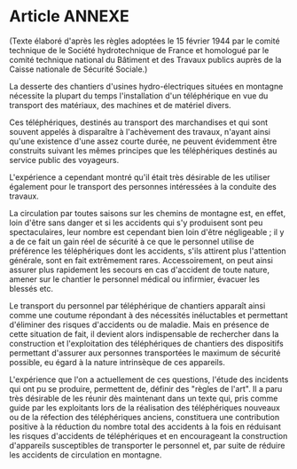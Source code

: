# Article ANNEXE

(Texte élaboré d'après les règles adoptées le 15 février 1944 par le comité technique de le Société hydrotechnique de France et homologué par le comité technique national du Bâtiment et des Travaux publics auprès de la Caisse nationale de Sécurité Sociale.)

La desserte des chantiers d'usines hydro-électriques situées en montagne nécessite la plupart du temps l'installation d'un téléphérique en vue du transport des matériaux, des machines et de matériel divers.

Ces téléphériques, destinés au transport des marchandises et qui sont souvent appelés à disparaître à l'achèvement des travaux, n'ayant ainsi qu'une existence d'une assez courte durée, ne peuvent évidemment être construits suivant les mêmes principes que les téléphériques destinés au service public des voyageurs.

L'expérience a cependant montré qu'il était très désirable de les utiliser également pour le transport des personnes intéressées à la conduite des travaux.

La circulation par toutes saisons sur les chemins de montagne est, en effet, loin d'être sans danger et si les accidents qui s'y produisent sont peu spectaculaires, leur nombre est cependant bien loin d'être négligeable ; il y a de ce fait un gain réel de sécurité à ce que le personnel utilise de préférence les téléphériques dont les accidents, s'ils attirent plus l'attention générale, sont en fait extrêmement rares. Accessoirement, on peut ainsi assurer plus rapidement les secours en cas d'accident de toute nature, amener sur le chantier le personnel médical ou infirmier, évacuer les blessés etc.

Le transport du personnel par téléphérique de chantiers apparaît ainsi comme une coutume répondant à des nécessités inéluctables et permettant d'éliminer des risques d'accidents ou de maladie. Mais en présence de cette situation de fait, il devient alors indispensable de rechercher dans la construction et l'exploitation des téléphériques de chantiers des dispositifs permettant d'assurer aux personnes transportées le maximum de sécurité possible, eu égard à la nature intrinsèque de ces appareils.

L'expérience que l'on a actuellement de ces questions, l'étude des incidents qui ont pu se produire, permettent de, définir des "règles de l'art". Il a paru très désirable de les réunir dès maintenant dans un texte qui, pris comme guide par les exploitants lors de la réalisation des téléphériques nouveaux ou de la réfection des téléphériques anciens, constituera une contribution positive à la réduction du nombre total des accidents à la fois en réduisant les risques d'accidents de téléphériques et en encourageant la construction d'appareils susceptibles de transporter le personnel et, par suite de réduire les accidents de circulation en montagne.
